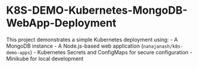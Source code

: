 # K8S-DEMO-Kubernetes-MongoDB-WebApp-Deployment
This project demonstrates a simple Kubernetes deployment using: - A MongoDB instance - A Node.js-based web application (`nanajanash/k8s-demo-apps`) - Kubernetes Secrets and ConfigMaps for secure configuration - Minikube for local development
